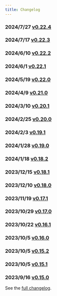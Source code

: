 ```yaml
---
title: Changelog
---
```


### 2024/7/27 [v0.22.4](/changelog/0-22-4)

### 2024/7/17 [v0.22.3](/changelog/0-22-3)

### 2024/6/10 [v0.22.2](/changelog/0-22-2)

### 2024/6/1 [v0.22.1](/changelog/0-22-1)

### 2024/5/19 [v0.22.0](/changelog/0-22-0)

### 2024/4/9 [v0.21.0](/changelog/0-21-0)

### 2024/3/10 [v0.20.1](/changelog/0-20-1)

### 2024/2/25 [v0.20.0](/changelog/0-20-0)

### 2024/2/3 [v0.19.1](/changelog/0-19-1)

### 2024/1/28 [v0.19.0](/changelog/0-19-0)

### 2024/1/18 [v0.18.2](/changelog/0-18-2)

### 2023/12/15 [v0.18.1](/changelog/0-18-1)

### 2023/12/10 [v0.18.0](/changelog/0-18-0)

### 2023/11/19 [v0.17.1](/changelog/0-17-1)

### 2023/10/29 [v0.17.0](/changelog/0-17-0)

### 2023/10/22 [v0.16.1](/changelog/0-16-1)

### 2023/10/5 [v0.16.0](/changelog/0-16-0)

### 2023/10/5 [v0.15.2](/changelog/0-15-2)

### 2023/10/5 [v0.15.1](/changelog/0-15-1)

### 2023/9/16 [v0.15.0](/changelog/0-15-0)

See the [full changelog](https://github.com/usememos/memos/releases).
